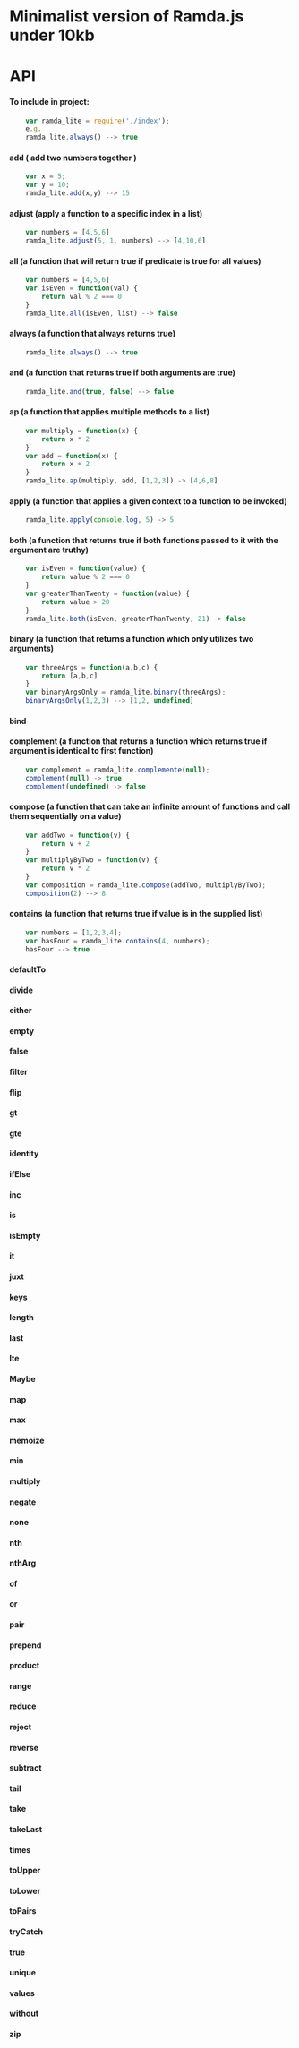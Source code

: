 # Minimalist version of Ramda.js under 10kb 

# API 

#### To include in project: 

```javascript
	var ramda_lite = require('./index');
	e.g.
	ramda_lite.always() --> true 
```

#### add ( add two numbers together )
```javascript
	var x = 5;
	var y = 10;
	ramda_lite.add(x,y) --> 15
```

#### adjust (apply a function to a specific index in a list)
```javascript
	var numbers = [4,5,6]
	ramda_lite.adjust(5, 1, numbers) --> [4,10,6]
```

#### all (a function that will return true if predicate is true for all values)
```javascript
	var numbers = [4,5,6]
	var isEven = function(val) {
		return val % 2 === 0
	}
	ramda_lite.all(isEven, list) --> false
```
#### always (a function that always returns true)
```javascript
	ramda_lite.always() --> true 
```
#### and (a function that returns true if both arguments are true)
```javascript
	ramda_lite.and(true, false) --> false
```
#### ap (a function that applies multiple methods to a list)
```javascript
	var multiply = function(x) {
		return x * 2
	}
	var add = function(x) {
		return x + 2
	}
	ramda_lite.ap(multiply, add, [1,2,3]) -> [4,6,8]
```
#### apply (a function that applies a given context to a function to be invoked)
```javascript
	ramda_lite.apply(console.log, 5) -> 5 
```
#### both (a function that returns true if both functions passed to it with the argument are truthy)
```javascript
	var isEven = function(value) {
		return value % 2 === 0
	}
	var greaterThanTwenty = function(value) {
		return value > 20
	}
	ramda_lite.both(isEven, greaterThanTwenty, 21) -> false
```
#### binary (a function that returns a function which only utilizes two arguments)
```javascript
	var threeArgs = function(a,b,c) {
		return [a,b,c]
	}
	var binaryArgsOnly = ramda_lite.binary(threeArgs);
	binaryArgsOnly(1,2,3) --> [1,2, undefined]
```
#### bind 



#### complement (a function that returns a function which returns true if argument is identical to first function)
```javascript
	var complement = ramda_lite.complemente(null);
	complement(null) -> true
	complement(undefined) -> false 
```
#### compose (a function that can take an infinite amount of functions and call them sequentially on a value)
```javascript
	var addTwo = function(v) {
		return v + 2 
	}
	var multiplyByTwo = function(v) {
		return v * 2
	}
	var composition = ramda_lite.compose(addTwo, multiplyByTwo);
	composition(2) --> 8
```
#### contains (a function that returns true if value is in the supplied list)
```javascript
	var numbers = [1,2,3,4];
	var hasFour = ramda_lite.contains(4, numbers);
	hasFour --> true 
```
#### defaultTo 

#### divide 

#### either 

#### empty 

#### false 

#### filter 

#### flip 

#### gt 

#### gte

#### identity

#### ifElse 

#### inc 

#### is 

#### isEmpty

#### it 

#### juxt 

#### keys 

#### length 

#### last 

#### lte 

#### Maybe 

#### map 

#### max 

#### memoize 

#### min 

#### multiply 

#### negate 

#### none 

#### nth

#### nthArg

#### of 

#### or 

#### pair 

#### prepend 

#### product 

#### range 

#### reduce 

#### reject 

#### reverse 

#### subtract 

#### tail 

#### take 

#### takeLast 

#### times 

#### toUpper

#### toLower 

#### toPairs

#### tryCatch

#### true 

#### unique 

#### values 

#### without 

#### zip 
